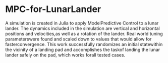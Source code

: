 # MPC-for-LunarLander

A simulation is created in Julia to apply ModelPredictive Control to a lunar lander. The dynamics included in the simulation are vertical and horizontal positions and velocities,as well as a rotation of the lander. Real world tuning parameterswere found and scaled down to values that would allow for fasterconvergence. This work successfully randomizes an initial statewithin the vicinity of a landing pad and accomplishes the taskof landing the lunar lander safely on the pad, which works forall tested cases.
